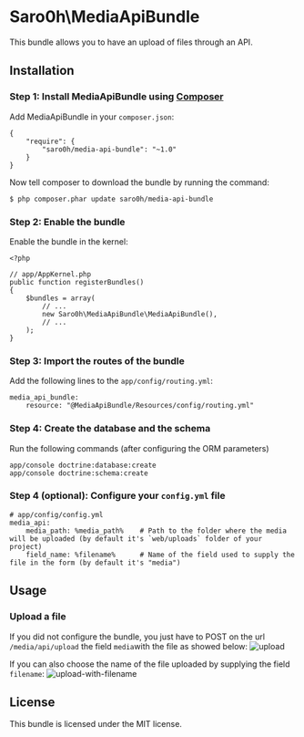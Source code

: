 Saro0h\MediaApiBundle
=====================

This bundle allows you to have an upload of files through an API.

Installation
------------

### Step 1: Install MediaApiBundle using [Composer](http://getcomposer.org)

Add MediaApiBundle in your `composer.json`:

    {
        "require": {
            "saro0h/media-api-bundle": "~1.0"
        }
    }

Now tell composer to download the bundle by running the command:

    $ php composer.phar update saro0h/media-api-bundle

### Step 2: Enable the bundle

Enable the bundle in the kernel:

    <?php

    // app/AppKernel.php
    public function registerBundles()
    {
        $bundles = array(
            // ...
            new Saro0h\MediaApiBundle\MediaApiBundle(),
            // ...
        );
    }

### Step 3: Import the routes of the bundle

Add the following lines to the `app/config/routing.yml`:

    media_api_bundle:
        resource: "@MediaApiBundle/Resources/config/routing.yml"

### Step 4: Create the database and the schema

Run the following commands (after configuring the ORM parameters)

    app/console doctrine:database:create
    app/console doctrine:schema:create

### Step 4 (optional): Configure your `config.yml` file

    # app/config/config.yml
    media_api:
        media_path: %media_path%    # Path to the folder where the media will be uploaded (by default it's `web/uploads` folder of your project)
        field_name: %filename%      # Name of the field used to supply the file in the form (by default it's "media")

Usage
-----

### Upload a file

If you did not configure the bundle, you just have to POST on the url `/media/api/upload` the field `media`with the file as showed below:
![upload](https://cloud.githubusercontent.com/assets/667519/4749236/18f0b73c-5a81-11e4-9c9d-f413b32359a5.png)

If you can also choose the name of the file uploaded by supplying the field `filename`:
![upload-with-filename](https://cloud.githubusercontent.com/assets/667519/4749239/2231f2d4-5a81-11e4-8c16-d58b59613f7b.png)


License
-------

This bundle is licensed under the MIT license.
